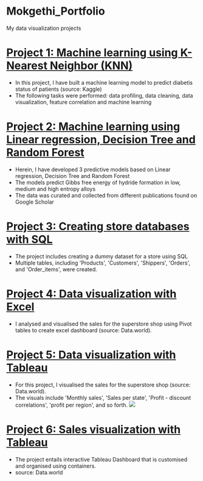 # Mokgethi_Portfolio
My data visualization projects

# [Project 1: Machine learning using K-Nearest Neighbor (KNN)](https://github.com/TRSomo/Thabang_Portfolio/blob/main/Prediction%20of%20diabetes%20using%20KNN.pdf)
- In this project, I have built a machine learning model to predict diabetis status of patients (source: Kaggle)
- The following tasks were performed: data profiling, data cleaning, data visualization, feature correlation and machine learning

# [Project 2: Machine learning using Linear regression, Decision Tree and Random Forest](https://github.com/TRSomo/Thabang_Portfolio/blob/main/Gibbs%20free%20energy.pdf)
- Herein, I have developed 3 predictive models based on Linear regression, Decision Tree and Random Forest
- The models predict Gibbs free energy of hydride formation in low, medium and high entropy alloys
- The data was curated and collected from different publications found on Google Scholar

# [Project 3: Creating store databases with SQL](https://github.com/TRSomo/Thabang_Portfolio/blob/main/create_store_database.sql)
- The project includes creating a dummy dataset for a store using SQL
- Multiple tables, including 'Products', 'Customers', 'Shippers', 'Orders', and 'Order_items', were created.

# [Project 4: Data visualization with Excel](https://github.com/TRSomo/Thabang_Portfolio/blob/main/Superstore%20sales%20dashboard_.xlsm)
- I analysed and visualised the sales for the superstore shop using Pivot tables to create excel dashboard (source: Data.world).

# [Project 5: Data visualization with Tableau](https://public.tableau.com/app/profile/thabang.somo/viz/SalesanalysisdescriptiveforSuperstore/Dashboard1)
- For this project, I visualised the sales for the superstore shop (source: Data.world).
- The visuals include 'Monthly sales', 'Sales per state', 'Profit - discount correlations', 'profit per region', and so forth.
![](/images/Dashboard%201.png)

# [Project 6: Sales visualization with Tableau](https://public.tableau.com/app/profile/thabang.somo/viz/salesdata_16914395570510/Dashboard1?publish=yes)
- The project entails interactive Tableau Dashboard that is customised and organised using containers.
- source: Data.world
